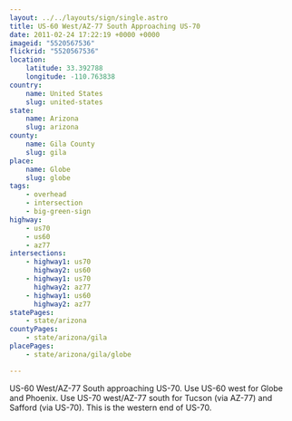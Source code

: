 ```yaml
---
layout: ../../layouts/sign/single.astro
title: US-60 West/AZ-77 South Approaching US-70
date: 2011-02-24 17:22:19 +0000 +0000
imageid: "5520567536"
flickrid: "5520567536"
location:
    latitude: 33.392788
    longitude: -110.763838
country:
    name: United States
    slug: united-states
state:
    name: Arizona
    slug: arizona
county:
    name: Gila County
    slug: gila
place:
    name: Globe
    slug: globe
tags:
    - overhead
    - intersection
    - big-green-sign
highway:
    - us70
    - us60
    - az77
intersections:
    - highway1: us70
      highway2: us60
    - highway1: us70
      highway2: az77
    - highway1: us60
      highway2: az77
statePages:
    - state/arizona
countyPages:
    - state/arizona/gila
placePages:
    - state/arizona/gila/globe

---
```

US-60 West/AZ-77 South approaching US-70.  Use US-60 west for Globe and Phoenix.  Use US-70 west/AZ-77 south for Tucson (via AZ-77) and Safford (via US-70).  This is the western end of US-70.